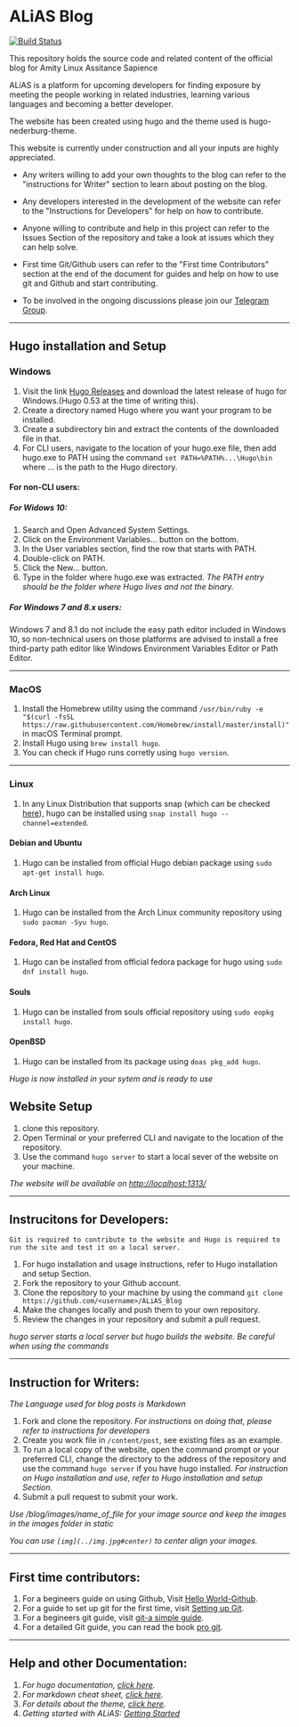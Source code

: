 # ALiAS Blog
[![Build Status](https://travis-ci.com/asetalias/blog.svg?branch=master)](https://travis-ci.com/asetalias/blog)

This repository holds the source code and related content of the official blog for Amity Linux Assitance Sapience

ALiAS is a platform for upcoming developers for finding exposure by meeting the people working in related industries, learning various languages and becoming a better developer.

The website has been created using hugo and the theme used is hugo-nederburg-theme.

This website is currently under construction and all your inputs are highly appreciated.
-   Any writers willing to add your own thoughts to the blog can refer to the "instructions for Writer" section to learn about posting on the blog.
-   Any developers interested in the development of the website can refer to the "Instructions for Developers" for help on how to contribute.
-   Anyone willing to contribute and help in this project can refer to the Issues Section of the repository and take a look at issues which they can help solve.
-   First time Git/Github users can refer to the "First time Contributors" section at the end of the document for guides and help on how to use git and Github and start contributing.

-   To be involved in the ongoing discussions please join our [Telegram Group](https://t.me/joinchat/KDFmCRdcpJrASFp5pKVaCA).

* * *

## Hugo installation and Setup

### Windows

1) Visit the link [Hugo Releases](https://github.com/gohugoio/hugo/releases) and download the latest release of hugo for Windows.(Hugo 0.53 at the time of writing this).
3) Create a directory named Hugo where you want your program to be installed.
4) Create a subdirectory bin and extract the contents of the downloaded file in that.
5) For CLI users, navigate to the location of your hugo.exe file, then add hugo.exe to PATH using the command `set PATH=%PATH%...\Hugo\bin` where ... is the path to the Hugo directory.

#### For non-CLI users:

##### For Widows 10:

1) Search and Open Advanced System Settings.
2) Click on the Environment Variables… button on the bottom.
3) In the User variables section, find the row that starts with PATH.
4) Double-click on PATH.
5) Click the New… button.
6) Type in the folder where hugo.exe was extracted.
*The PATH entry should be the folder where Hugo lives and not the binary.*

##### For Windows 7 and 8.x users:

Windows 7 and 8.1 do not include the easy path editor included in Windows 10, so non-technical users on those platforms are advised to install a free third-party path editor like Windows Environment Variables Editor or Path Editor.

* * *

### MacOS

1) Install the Homebrew utility using the command `/usr/bin/ruby -e "$(curl -fsSL https://raw.githubusercontent.com/Homebrew/install/master/install)"` in macOS Terminal prompt.
2)  Install Hugo using `brew install hugo`.
3) You can check if Hugo runs corretly using `hugo version`.

* * *

### Linux

1) In any Linux Distribution that supports snap (which can be checked [here](https://docs.snapcraft.io/installing-snapd/6735)), hugo can be installed using `snap install hugo --channel=extended`.

#### Debian and Ubuntu

1)  Hugo can be installed from official Hugo debian package using `sudo apt-get install hugo`.

#### Arch Linux

1) Hugo can be installed from the Arch Linux community repository using `sudo pacman -Syu hugo`.

#### Fedora, Red Hat and CentOS

1) Hugo can be installed from official fedora package for hugo using `sudo dnf install hugo`.

#### Souls

1) Hugo can be installed from souls official repository using `sudo eopkg install hugo`.

 #### OpenBSD

 1) Hugo can be installed from its package using `doas pkg_add hugo`.



*Hugo is now installed in your sytem and is ready to use*

## Website Setup

1) clone this repository.
2) Open Terminal or your preferred CLI and navigate to the location of the repository.
3) Use the command `hugo server` to start a local sever of the website on your machine.

*The website will be available on <http://localhost:1313/>*

* * *

## Instrucitons for Developers:

`Git is required to contribute to the website and Hugo is required to run the site and test it on a local server.`

1) For hugo installation and usage instructions, refer to Hugo installation and setup Section.
2) Fork the repository to your Github account.
3) Clone the repository to your machine by using the command `git clone https://github.com/<username>/ALiAS_Blog`
4) Make the changes locally and push them to your own repository.
5) Review the changes in your repository and submit a pull request.

*hugo server starts a local server but hugo builds the website. Be careful when using the commands*

* * *

## Instruction for Writers:

*The Language used for blog posts is Markdown*

1) Fork and clone the repository. *For instructions on doing that, please refer to instructions for developers*
2) Create you work file in `/content/post`, see existing files as an example.
3)  To run a local copy of the website, open the command prompt or your preferred CLI, change the directory to the address of the repository and use the command `hugo server` if you have hugo installed.
 *For instruction on Hugo installation and use, refer to Hugo installation and setup Section.*
4)  Submit a pull request to submit your work.

 *Use /blog/images/name_of_file for your image source and keep the images in the images folder in static*

 *You can use `[img](../img.jpg#center)` to center align your images.*

* * *

## First time contributors:

1) For a begineers guide on using Github, Visit [Hello World-Github](https://guides.github.com/activities/hello-world/).
2) For a guide to set up git for the first time, visit [Setting up Git](https://git-scm.com/book/en/v2/Getting-Started-First-Time-Git-Setup).
3) For a begineers git guide, visit [git-a simple guide](http://rogerdudler.github.io/git-guide/).
4) For a detailed Git guide, you can read the book [pro git](https://git-scm.com/book/en/v2).

* * *

## Help and other Documentation:

1) *For hugo documentation, [click here](https://gohugo.io/documentation).*
2) *For markdown cheat sheet, [click here](https://github.com/adam-p/markdown-here/wiki/Markdown-Cheatsheet#code).*
3) *For details about the theme, [click here](https://github.com/curtistimson/hugo-theme-massively).*
4) *Getting started with ALiAS: [Getting Started](https://bit.ly/2I833jJ)*

